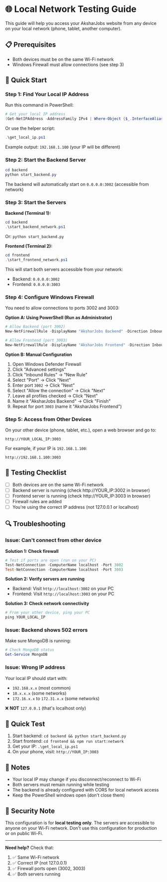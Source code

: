 # 🌐 Local Network Testing Guide

This guide will help you access your AksharJobs website from any device on your local network (phone, tablet, another computer).

## 📋 Prerequisites

- Both devices must be on the same Wi-Fi network
- Windows Firewall must allow connections (see step 3)

## 🚀 Quick Start

### Step 1: Find Your Local IP Address

Run this command in PowerShell:
```powershell
# Get your local IP address
(Get-NetIPAddress -AddressFamily IPv4 | Where-Object {$_.InterfaceAlias -notlike "*Loopback*" -and $_.IPAddress -like "192.168.*" -or $_.IPAddress -like "10.*"}).IPAddress
```

Or use the helper script:
```powershell
.\get_local_ip.ps1
```

Example output: `192.168.1.100` (your IP will be different)

### Step 2: Start the Backend Server

```powershell
cd backend
python start_backend.py
```

The backend will automatically start on `0.0.0.0:3002` (accessible from network)

### Step 3: Start the Servers

**Backend (Terminal 1):**
```powershell
cd backend
.\start_backend_network.ps1
```
Or: `python start_backend.py`

**Frontend (Terminal 2):**
```powershell
cd frontend
.\start_frontend_network.ps1
```

This will start both servers accessible from your network:
- Backend: `0.0.0.0:3002`
- Frontend: `0.0.0.0:3003`

### Step 4: Configure Windows Firewall

You need to allow connections to ports 3002 and 3003:

**Option A: Using PowerShell (Run as Administrator)**
```powershell
# Allow Backend (port 3002)
New-NetFirewallRule -DisplayName "AksharJobs Backend" -Direction Inbound -LocalPort 3002 -Protocol TCP -Action Allow

# Allow Frontend (port 3003)
New-NetFirewallRule -DisplayName "AksharJobs Frontend" -Direction Inbound -LocalPort 3003 -Protocol TCP -Action Allow
```

**Option B: Manual Configuration**
1. Open Windows Defender Firewall
2. Click "Advanced settings"
3. Click "Inbound Rules" → "New Rule"
4. Select "Port" → Click "Next"
5. Enter port `3002` → Click "Next"
6. Select "Allow the connection" → Click "Next"
7. Leave all profiles checked → Click "Next"
8. Name it "AksharJobs Backend" → Click "Finish"
9. Repeat for port `3003` (name it "AksharJobs Frontend")

### Step 5: Access from Other Devices

On your other device (phone, tablet, etc.), open a web browser and go to:

```
http://YOUR_LOCAL_IP:3003
```

For example, if your IP is `192.168.1.100`:
```
http://192.168.1.100:3003
```

## 📱 Testing Checklist

- [ ] Both devices are on the same Wi-Fi network
- [ ] Backend server is running (check http://YOUR_IP:3002 in browser)
- [ ] Frontend server is running (check http://YOUR_IP:3003 in browser)
- [ ] Firewall rules are added
- [ ] You're using the correct IP address (not 127.0.0.1 or localhost)

## 🔍 Troubleshooting

### Issue: Can't connect from other device

**Solution 1: Check firewall**
```powershell
# Test if ports are open (run on your PC)
Test-NetConnection -ComputerName localhost -Port 3002
Test-NetConnection -ComputerName localhost -Port 3003
```

**Solution 2: Verify servers are running**
- Backend: Visit `http://localhost:3002` on your PC
- Frontend: Visit `http://localhost:3003` on your PC

**Solution 3: Check network connectivity**
```powershell
# From your other device, ping your PC
ping YOUR_LOCAL_IP
```

### Issue: Backend shows 502 errors

Make sure MongoDB is running:
```powershell
# Check MongoDB status
Get-Service MongoDB
```

### Issue: Wrong IP address

Your local IP should start with:
- `192.168.x.x` (most common)
- `10.x.x.x` (some networks)
- `172.16.x.x` to `172.31.x.x` (some networks)

❌ **NOT** `127.0.0.1` (that's localhost only)

## 🎯 Quick Test

1. Start backend: `cd backend && python start_backend.py`
2. Start frontend: `cd frontend && npm run start:network`
3. Get your IP: `.\get_local_ip.ps1`
4. On your phone, visit: `http://YOUR_IP:3003`

## 📝 Notes

- Your local IP may change if you disconnect/reconnect to Wi-Fi
- Both servers must remain running while testing
- The backend is already configured with CORS for local network access
- Keep the PowerShell windows open (don't close them)

## 🔐 Security Note

This configuration is for **local testing only**. The servers are accessible to anyone on your Wi-Fi network. Don't use this configuration for production or on public Wi-Fi.

---

**Need help?** Check that:
1. ✅ Same Wi-Fi network
2. ✅ Correct IP (not 127.0.0.1)
3. ✅ Firewall ports open (3002, 3003)
4. ✅ Both servers running

